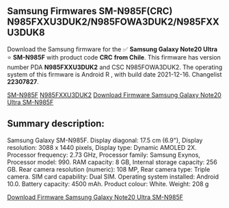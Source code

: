 <h2>Samsung Firmwares SM-N985F(CRC) N985FXXU3DUK2/N985FOWA3DUK2/N985FXXU3DUK8</h2>
Download the Samsung firmware for the ✅ <strong>Samsung Galaxy Note20 Ultra </strong> ⭐ <strong>SM-N985F</strong> with product code <strong>CRC</strong> <strong> from Chile</strong>. This firmware has version number PDA <strong>N985FXXU3DUK2</strong> and CSC N985FOWA3DUK2. The operating system of this firmware is Android R , with build date 2021-12-16. Changelist <strong>22307827</strong>.


[SM-N985F](https://samfirm.shop/samsung/model/SM-N985F)
[N985FXXU3DUK2](https://samfirm.shop/samsung/pda/N985FXXU3DUK2)
[Download Firmware Samsung Galaxy Note20 Ultra SM-N985F](https://samfirm.shop/samsung/firmware/483014)
<h2>Summary description:</h2>
<p>Samsung Galaxy SM-N985F. Display diagonal: 17.5 cm (6.9"), Display resolution: 3088 x 1440 pixels, Display type: Dynamic AMOLED 2X. Processor frequency: 2.73 GHz, Processor family: Samsung Exynos, Processor model: 990. RAM capacity: 8 GB, Internal storage capacity: 256 GB. Rear camera resolution (numeric): 108 MP, Rear camera type: Triple camera. SIM card capability: Dual SIM. Operating system installed: Android 10.0. Battery capacity: 4500 mAh. Product colour: White. Weight: 208 g</p>


[Download Firmware Samsung Galaxy Note20 Ultra SM-N985F](https://samfirm.shop/samsung/firmware/483014)
